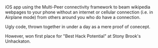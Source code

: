 iOS app using the Multi-Peer connectivity framework to beam wikipedia webpages to your phone without an internet or cellular connection (i.e. in Airplane mode) from others around you who do have a connection.

Ugly code, thrown together in under a day as a mere proof of conecept.

However, won first place for "Best Hack Potential" at Stony Brook's Unhackaton.
